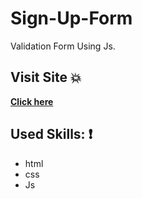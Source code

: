 # Sign-Up-Form
Validation Form Using Js.


 ## Visit Site :boom:
 
 **[Click here](https://karam-zomlut.github.io/Sign-Up-Form/)**


## Used Skills: :exclamation:

- html
- css
- Js
 
